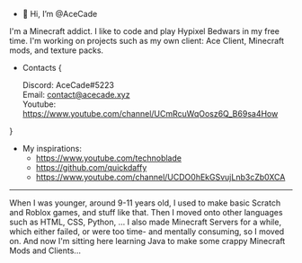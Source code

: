 - 👋 Hi, I’m @AceCade

I'm a Minecraft addict.
I like to code and play Hypixel Bedwars in my free time.
I'm working on projects such as my own client: Ace Client, Minecraft mods, and texture packs.

- Contacts {

  Discord: AceCade#5223                                                                                       
  Email: contact@acecade.xyz                                                                                       
  Youtube: https://www.youtube.com/channel/UCmRcuWqOosz6Q_B69sa4How                                                                                       
  
}

- My inspirations:
  - https://www.youtube.com/technoblade
  - https://github.com/quickdaffy
  - https://www.youtube.com/channel/UCDO0hEkGSvujLnb3cZb0XCA
                                                                                                                        
                                                                                                                        
                                                                                                                        
                                                                                                                                                                                                                                                
                                                                                                                        
                                                                                                                        
_____________________________________________________________________________________________________________________________

When I was younger, around 9-11 years old, I used to make basic Scratch and Roblox games, and stuff like that.
Then I moved onto other languages such as HTML, CSS, Python, ... I also made Minecraft Servers for a while, which either failed,
or were too time- and mentally consuming, so I moved on. And now I'm sitting here learning Java to make some crappy Minecraft Mods and Clients...




